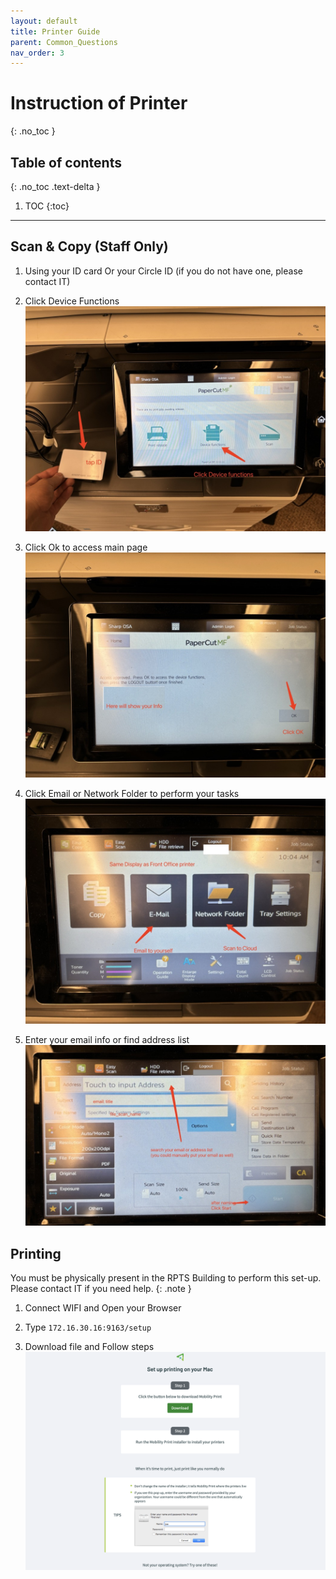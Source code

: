 ```yaml
---
layout: default
title: Printer Guide
parent: Common_Questions
nav_order: 3
---
```

# Instruction of Printer
{: .no_toc }

## Table of contents
{: .no_toc .text-delta }

1. TOC
{:toc}

---


## Scan & Copy (Staff Only)

1. Using your ID card Or your Circle ID (if you do not have one, please contact IT)  
2. Click Device Functions
![](../../assets/images/print1.jpg)  



3. Click Ok to access main page  
![](../../assets/images/print2.jpg)    


4. Click Email or Network Folder to perform your tasks  
![](../../assets/images/print3.jpg)  


5. Enter your email info or find address list  
![](../../assets/images/print4.jpg)  



## Printing  

You must be physically present in the RPTS Building to perform this set-up. Please contact IT if you need help.
{: .note }  

1. Connect WIFI and Open your Browser  


2. Type `172.16.30.16:9163/setup`   


3. Download file and Follow steps  
![](../../assets/images/print5.png)  


